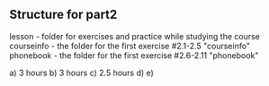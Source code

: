## Structure for part2

lesson - folder for exercises and practice while studying the course
courseinfo - the folder for the first exercise #2.1-2.5 "courseinfo"
phonebook - the folder for the first exercise #2.6-2.11 "phonebook"

a) 3 hours
b) 3 hours
c) 2.5 hours
d)
e)
